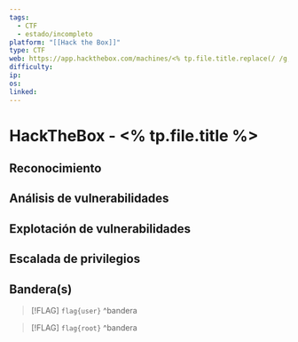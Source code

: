 ```yaml
---
tags:
  - CTF
  - estado/incompleto
platform: "[[Hack the Box]]"
type: CTF
web: https://app.hackthebox.com/machines/<% tp.file.title.replace(/ /g, '') %>
difficulty:
ip:
os:
linked:
---
```

# HackTheBox - <% tp.file.title %>

## Reconocimiento


## Análisis de vulnerabilidades


## Explotación de vulnerabilidades


## Escalada de privilegios


## Bandera(s)

> [!FLAG] `flag{user}`
^bandera

> [!FLAG] `flag{root}`
^bandera